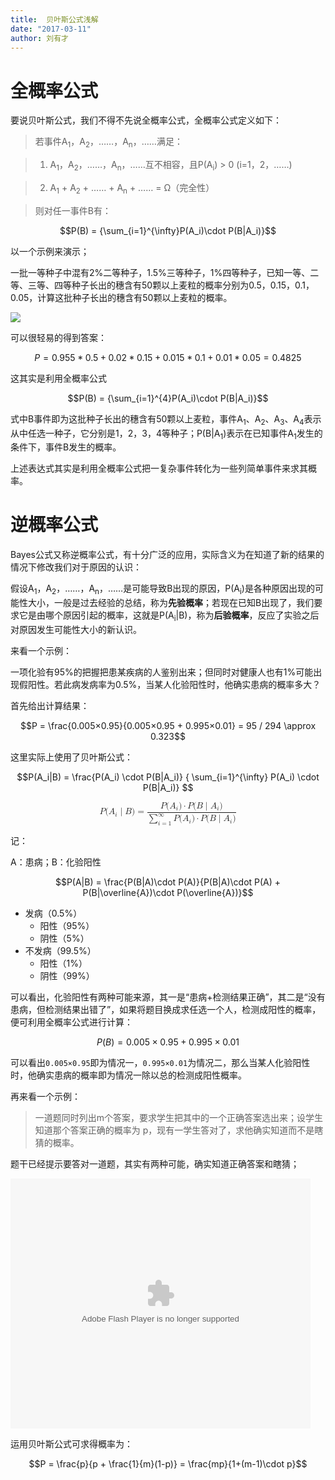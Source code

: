 ```yaml
---
title:  贝叶斯公式浅解
date: "2017-03-11"
author: 刘有才
---
```


# 全概率公式

要说贝叶斯公式，我们不得不先说全概率公式，全概率公式定义如下：

> 若事件A<sub>1</sub>，A<sub>2</sub>，……，A<sub>n</sub>，……满足：

> 1. A<sub>1</sub>，A<sub>2</sub>，……，A<sub>n</sub>，……互不相容，且P(A<sub>i</sub>) > 0 (i=1，2，……)

> 2. A<sub>1</sub> + A<sub>2</sub> + …… + A<sub>n</sub> + …… = Ω（完全性）

> 则对任一事件B有：

$$P(B) = {\sum_{i=1}^{\infty}P(A_i)\cdot P(B|A_i)}$$

以一个示例来演示；

> 
一批一等种子中混有2%二等种子，1.5%三等种子，1%四等种子，已知一等、二等、三等、四等种子长出的穗含有50颗以上麦粒的概率分别为0.5，0.15，0.1，0.05，计算这批种子长出的穗含有50颗以上麦粒的概率。

![](http://ww1.sinaimg.cn/mw690/61e8a1fdgw1e4qjf1s70qj20c80c8q46.jpg)

可以很轻易的得到答案：

$$P = 0.955*0.5 + 0.02*0.15 + 0.015*0.1 + 0.01*0.05 = 0.4825$$

这其实是利用全概率公式

$$P(B) = {\sum_{i=1}^{4}P(A_i)\cdot P(B|A_i)}$$

式中B事件即为这批种子长出的穗含有50颗以上麦粒，事件A<sub>1</sub>、A<sub>2</sub>、A<sub>3</sub>、A<sub>4</sub>表示从中任选一种子，它分别是1，2，3，4等种子；P(B\|A<sub>1</sub>)表示在已知事件A<sub>1</sub>发生的条件下，事件B发生的概率。

上述表达式其实是利用全概率公式把一复杂事件转化为一些列简单事件来求其概率。

# 逆概率公式

Bayes公式又称逆概率公式，有十分广泛的应用，实际含义为在知道了新的结果的情况下修改我们对于原因的认识：

假设A<sub>1</sub>，A<sub>2</sub>，……，A<sub>n</sub>，……是可能导致B出现的原因，P(A<sub>i</sub>)是各种原因出现的可能性大小，一般是过去经验的总结，称为**先验概率**；若现在已知B出现了，我们要求它是由哪个原因引起的概率，这就是P(A<sub>i</sub>\|B)，称为**后验概率**，反应了实验之后对原因发生可能性大小的新认识。

来看一个示例：

>
一项化验有95%的把握把患某疾病的人鉴别出来；但同时对健康人也有1%可能出现假阳性。若此病发病率为0.5%，当某人化验阳性时，他确实患病的概率多大？

首先给出计算结果：

$$P = \frac{0.005×0.95}{0.005×0.95 + 0.995×0.01} = 95 / 294 \approx 0.323$$

这里实际上使用了贝叶斯公式：

$$P(A_i|B) = \frac{P(A_i) \cdot P(B|A_i)} { \sum_{i=1}^{\infty} P(A_i) \cdot P(B|A_i)} $$

<math xmlns="http://www.w3.org/1998/Math/MathML" display="block">
  <mi>P</mi>
  <mo stretchy="false">(</mo>
  <msub>
    <mi>A</mi>
    <mi>i</mi>
  </msub>
  <mrow class="MJX-TeXAtom-ORD">
    <mo stretchy="false">|</mo>
  </mrow>
  <mi>B</mi>
  <mo stretchy="false">)</mo>
  <mo>=</mo>
  <mfrac>
    <mrow>
      <mi>P</mi>
      <mo stretchy="false">(</mo>
      <msub>
        <mi>A</mi>
        <mi>i</mi>
      </msub>
      <mo stretchy="false">)</mo>
      <mo>&#x22C5;<!-- ⋅ --></mo>
      <mi>P</mi>
      <mo stretchy="false">(</mo>
      <mi>B</mi>
      <mrow class="MJX-TeXAtom-ORD">
        <mo stretchy="false">|</mo>
      </mrow>
      <msub>
        <mi>A</mi>
        <mi>i</mi>
      </msub>
      <mo stretchy="false">)</mo>
    </mrow>
    <mrow>
      <munderover>
        <mo>&#x2211;<!-- ∑ --></mo>
        <mrow class="MJX-TeXAtom-ORD">
          <mi>i</mi>
          <mo>=</mo>
          <mn>1</mn>
        </mrow>
        <mrow class="MJX-TeXAtom-ORD">
          <mi mathvariant="normal">&#x221E;<!-- ∞ --></mi>
        </mrow>
      </munderover>
      <mi>P</mi>
      <mo stretchy="false">(</mo>
      <msub>
        <mi>A</mi>
        <mi>i</mi>
      </msub>
      <mo stretchy="false">)</mo>
      <mo>&#x22C5;<!-- ⋅ --></mo>
      <mi>P</mi>
      <mo stretchy="false">(</mo>
      <mi>B</mi>
      <mrow class="MJX-TeXAtom-ORD">
        <mo stretchy="false">|</mo>
      </mrow>
      <msub>
        <mi>A</mi>
        <mi>i</mi>
      </msub>
      <mo stretchy="false">)</mo>
    </mrow>
  </mfrac>
</math>

记：

A：患病；B：化验阳性

$$P(A|B) = \frac{P(B|A)\cdot P(A)}{P(B|A)\cdot P(A) + P(B|\overline{A})\cdot P(\overline{A})}$$

- 发病（0.5%）
  + 阳性（95%）
  + 阴性（5%）
- 不发病（99.5%）
  + 阳性（1%）
  + 阴性（99%）

可以看出，化验阳性有两种可能来源，其一是“患病+检测结果正确”，其二是“没有患病，但检测结果出错了”，如果将题目换成求任选一个人，检测成阳性的概率，便可利用全概率公式进行计算：

$$P(B) = 0.005×0.95 + 0.995×0.01$$

可以看出`0.005×0.95`即为情况一，`0.995×0.01`为情况二，那么当某人化验阳性时，他确实患病的概率即为情况一除以总的检测成阳性概率。

再来看一个示例：

> 一道题同时列出m个答案，要求学生把其中的一个正确答案选出来；设学生知道那个答案正确的概率为 p，现有一学生答对了，求他确实知道而不是瞎猜的概率。

题干已经提示要答对一道题，其实有两种可能，确实知道正确答案和瞎猜；

<embed src="https://imgcache.qq.com/tencentvideo_v1/playerv3/TPout.swf?max_age=86400&v=20161117&vid=o0371cfs2h1&auto=0" allowFullScreen="true" quality="high" width="480" height="400" align="middle" allowScriptAccess="always" type="application/x-shockwave-flash">

运用贝叶斯公式可求得概率为：

$$P = \frac{p}{p + \frac{1}{m}(1-p)} = \frac{mp}{1+(m-1)\cdot p}$$
